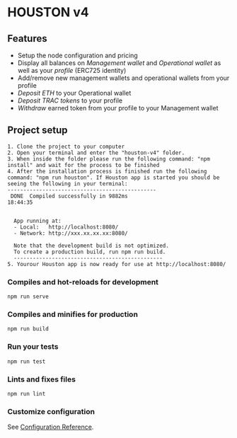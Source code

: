 # HOUSTON v4

## Features
- Setup the node configuration and pricing
- Display all balances on *Management wallet* and *Operational wallet* as well as your *profile* (ERC725 identity)
- Add/remove new management wallets and operational wallets from your profile
- *Deposit ETH* to your Operational wallet
- *Deposit TRAC tokens* to your profile
- *Withdraw* earned token from your profile to your Management wallet 

## Project setup
```
1. Clone the project to your computer
2. Open your terminal and enter the "houston-v4" folder.
3. When inside the folder please run the following command: "npm install" and wait for the process to be finished
4. After the installation process is finished run the following command: "npm run houston". If Houston app is started you should be seeing the following in your terminal: 
-----------------------------------------------
 DONE  Compiled successfully in 9882ms                                                                                                                                                                                                                                  18:44:35


  App running at:
  - Local:   http://localhost:8080/
  - Network: http://xxx.xx.xx.xx:8080/

  Note that the development build is not optimized.
  To create a production build, run npm run build.
  -----------------------------------------------
5. Yourour Houston app is now ready for use at http://localhost:8080/
```

### Compiles and hot-reloads for development
```
npm run serve
```

### Compiles and minifies for production
```
npm run build
```

### Run your tests
```
npm run test
```

### Lints and fixes files
```
npm run lint
```

### Customize configuration
See [Configuration Reference](https://cli.vuejs.org/config/).
